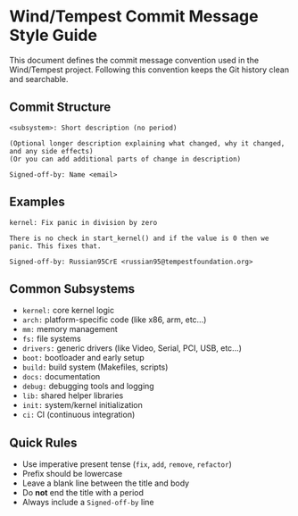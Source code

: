 # Wind/Tempest Commit Message Style Guide

This document defines the commit message convention used in the Wind/Tempest project. Following this convention keeps the Git history clean and searchable.

## Commit Structure

```
<subsystem>: Short description (no period)

(Optional longer description explaining what changed, why it changed, and any side effects)
(Or you can add additional parts of change in description)

Signed-off-by: Name <email>
```

## Examples

```
kernel: Fix panic in division by zero

There is no check in start_kernel() and if the value is 0 then we panic. This fixes that.

Signed-off-by: Russian95CrE <russian95@tempestfoundation.org>
```

## Common Subsystems

- `kernel:` core kernel logic
- `arch:` platform-specific code (like x86, arm, etc...)
- `mm:` memory management
- `fs:` file systems
- `drivers:` generic drivers (like Video, Serial, PCI, USB, etc...)
- `boot:` bootloader and early setup
- `build:` build system (Makefiles, scripts)
- `docs:` documentation
- `debug:` debugging tools and logging
- `lib:` shared helper libraries
- `init:` system/kernel initialization
- `ci:` CI (continuous integration)

## Quick Rules

- Use imperative present tense (`fix`, `add`, `remove`, `refactor`)
- Prefix should be lowercase
- Leave a blank line between the title and body
- Do **not** end the title with a period
- Always include a `Signed-off-by` line
